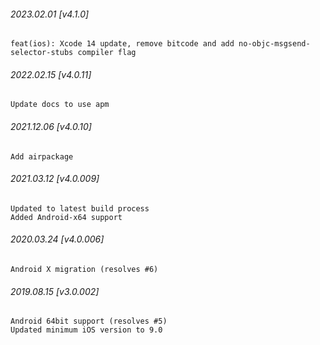 

###### 2023.02.01 [v4.1.0]

```
feat(ios): Xcode 14 update, remove bitcode and add no-objc-msgsend-selector-stubs compiler flag 
```


###### 2022.02.15 [v4.0.11]

```
Update docs to use apm
```


###### 2021.12.06 [v4.0.10]

```
Add airpackage
```


###### 2021.03.12 [v4.0.009]

```
Updated to latest build process  
Added Android-x64 support
```


###### 2020.03.24 [v4.0.006]

```
Android X migration (resolves #6)
```


###### 2019.08.15 [v3.0.002]

```
Android 64bit support (resolves #5)
Updated minimum iOS version to 9.0
```
